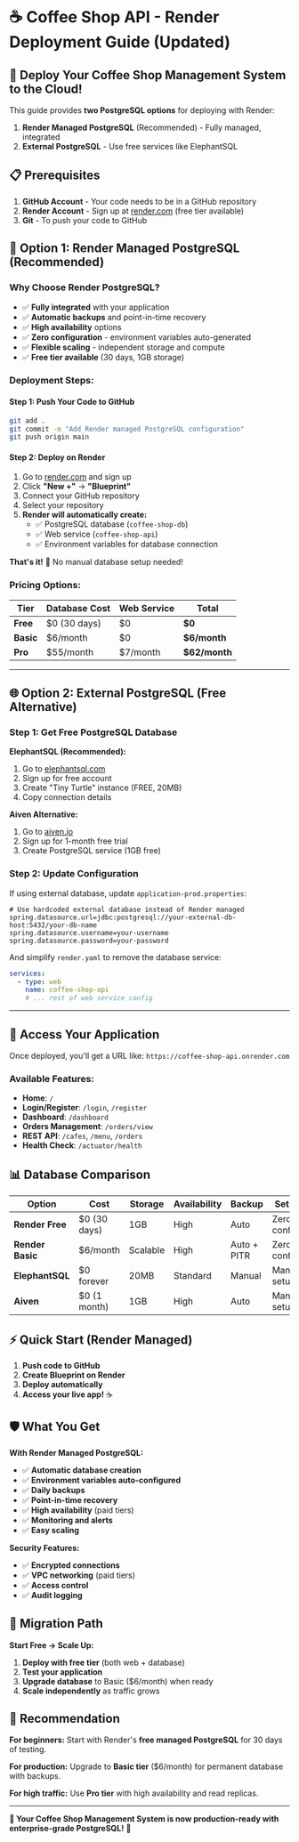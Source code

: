 # ☕ Coffee Shop API - Render Deployment Guide (Updated)

## 🚀 Deploy Your Coffee Shop Management System to the Cloud!

This guide provides **two PostgreSQL options** for deploying with Render:

1. **Render Managed PostgreSQL** (Recommended) - Fully managed, integrated
2. **External PostgreSQL** - Use free services like ElephantSQL

## 📋 Prerequisites

1. **GitHub Account** - Your code needs to be in a GitHub repository
2. **Render Account** - Sign up at [render.com](https://render.com) (free tier available)
3. **Git** - To push your code to GitHub

## 🎯 **Option 1: Render Managed PostgreSQL (Recommended)**

### Why Choose Render PostgreSQL?
- ✅ **Fully integrated** with your application
- ✅ **Automatic backups** and point-in-time recovery
- ✅ **High availability** options
- ✅ **Zero configuration** - environment variables auto-generated
- ✅ **Flexible scaling** - independent storage and compute
- ✅ **Free tier available** (30 days, 1GB storage)

### Deployment Steps:

#### Step 1: Push Your Code to GitHub
```bash
git add .
git commit -m "Add Render managed PostgreSQL configuration"
git push origin main
```

#### Step 2: Deploy on Render
1. Go to [render.com](https://render.com) and sign up
2. Click **"New +"** → **"Blueprint"**
3. Connect your GitHub repository
4. Select your repository
5. **Render will automatically create:**
   - ✅ PostgreSQL database (`coffee-shop-db`)
   - ✅ Web service (`coffee-shop-api`)
   - ✅ Environment variables for database connection

**That's it!** 🎉 No manual database setup needed!

### Pricing Options:

| Tier | Database Cost | Web Service | Total |
|------|---------------|-------------|-------|
| **Free** | $0 (30 days) | $0 | **$0** |
| **Basic** | $6/month | $0 | **$6/month** |
| **Pro** | $55/month | $7/month | **$62/month** |

---

## 🌐 **Option 2: External PostgreSQL (Free Alternative)**

### Step 1: Get Free PostgreSQL Database

**ElephantSQL (Recommended):**
1. Go to [elephantsql.com](https://www.elephantsql.com/)
2. Sign up for free account
3. Create "Tiny Turtle" instance (FREE, 20MB)
4. Copy connection details

**Aiven Alternative:**
1. Go to [aiven.io](https://aiven.io/)
2. Sign up for 1-month free trial
3. Create PostgreSQL service (1GB free)

### Step 2: Update Configuration
If using external database, update `application-prod.properties`:

```properties
# Use hardcoded external database instead of Render managed
spring.datasource.url=jdbc:postgresql://your-external-db-host:5432/your-db-name
spring.datasource.username=your-username
spring.datasource.password=your-password
```

And simplify `render.yaml` to remove the database service:
```yaml
services:
  - type: web
    name: coffee-shop-api
    # ... rest of web service config
```

---

## 🔗 Access Your Application

Once deployed, you'll get a URL like: `https://coffee-shop-api.onrender.com`

### Available Features:
- **Home**: `/`
- **Login/Register**: `/login`, `/register`  
- **Dashboard**: `/dashboard`
- **Orders Management**: `/orders/view`
- **REST API**: `/cafes`, `/menu`, `/orders`
- **Health Check**: `/actuator/health`

## 📊 Database Comparison

| Option | Cost | Storage | Availability | Backup | Setup |
|--------|------|---------|--------------|--------|-------|
| **Render Free** | $0 (30 days) | 1GB | High | Auto | Zero config |
| **Render Basic** | $6/month | Scalable | High | Auto + PITR | Zero config |
| **ElephantSQL** | $0 forever | 20MB | Standard | Manual | Manual setup |
| **Aiven** | $0 (1 month) | 1GB | High | Auto | Manual setup |

## ⚡ Quick Start (Render Managed)

1. **Push code to GitHub**
2. **Create Blueprint on Render** 
3. **Deploy automatically** 
4. **Access your live app!** ☕

## 🛡️ What You Get

**With Render Managed PostgreSQL:**
- ✅ **Automatic database creation**
- ✅ **Environment variables auto-configured**
- ✅ **Daily backups** 
- ✅ **Point-in-time recovery**
- ✅ **High availability** (paid tiers)
- ✅ **Monitoring and alerts**
- ✅ **Easy scaling**

**Security Features:**
- ✅ **Encrypted connections**
- ✅ **VPC networking** (paid tiers)
- ✅ **Access control**
- ✅ **Audit logging**

## 🚨 Migration Path

**Start Free → Scale Up:**
1. **Deploy with free tier** (both web + database)
2. **Test your application**
3. **Upgrade database** to Basic ($6/month) when ready
4. **Scale independently** as traffic grows

## 🎉 Recommendation

**For beginners:** Start with Render's **free managed PostgreSQL** for 30 days of testing.

**For production:** Upgrade to **Basic tier** ($6/month) for permanent database with backups.

**For high traffic:** Use **Pro tier** with high availability and read replicas.

---

**🎊 Your Coffee Shop Management System is now production-ready with enterprise-grade PostgreSQL!** 🎊 